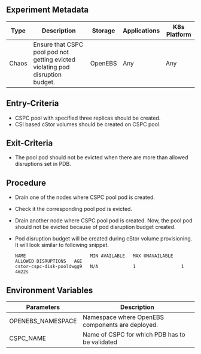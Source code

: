 ## Experiment Metadata

| Type  | Description                                                  | Storage | Applications | K8s Platform |
| ----- | ------------------------------------------------------------ | ------- | ------------ | ------------ |
| Chaos | Ensure that CSPC pool pod not getting evicted violating pod disruption budget. | OpenEBS | Any          | Any          |

## Entry-Criteria

- CSPC pool with specified three replicas should be created.
- CSI based cStor volumes should be created on CSPC pool.

## Exit-Criteria

- The pool pod should not be evicted when there are more than allowed disruptions set in PDB.

## Procedure

- Drain one of the nodes where CSPC pool pod is created.

- Check it the corresponding pool pod is evicted.

- Drain another node where CSPC pool pod is created. Now, the pool pod should not be evicted because of pod disruption budget created.

- Pod disruption budget will be created during cStor volume provisioning. It will look similar to following snippet.

  ```
  NAME                        MIN AVAILABLE   MAX UNAVAILABLE   ALLOWED DISRUPTIONS   AGE
  cstor-cspc-disk-pooldwgg9   N/A             1                 1                     4m22s
  ```

## Environment Variables

| Parameters        | Description                                      |
| ----------------- | ------------------------------------------------ |
| OPENEBS_NAMESPACE | Namespace where OpenEBS components are deployed. |
| CSPC_NAME         | Name of CSPC for which PDB has to be validated   |